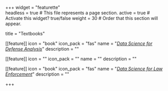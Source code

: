 +++
widget = "featurette"  
headless = true  # This file represents a page section.
active = true  # Activate this widget? true/false
weight = 30  # Order that this section will appear.

title = "Textbooks"

[[feature]]
  icon = "book"
  icon_pack = "fas"
  name = "[_Data Science for Defense Analysis_](https://knapply.github.io/ds4da-book/)"
  description = ""

[[feature]]
  icon = ""
  icon_pack = ""
  name = ""
  description = ""
  
[[feature]]
  icon = "book"
  icon_pack = "fas"
  name = "[_Data Science for Law Enforcement_](https://knapply.github.io/ds4le-book/)"
  description = ""

  
+++

